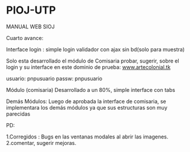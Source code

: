 # PIOJ-UTP
MANUAL WEB SIOJ

Cuarto avance: 

Interface login : simple login validador con ajax sin bd(solo para muestra) 

Solo esta desarrollado el módulo de Comisaria probar, sugerir, sobre el login y su interface en este dominio de prueba: www.artecolonial.tk

usuario: pnpusuario passw: pnpusuario

Módulo (comisaria) Desarrollado a un 80%, simple interface con tabs 

Demás Módulos: Luego de aprobada la interface de comisaria, se implementara los demás módulos ya que sus estructuras son muy parecidas

PD: 

1.Corregidos : Bugs en las ventanas modales al abrir las imagenes.
2.comentar, sugerir mejoras.
